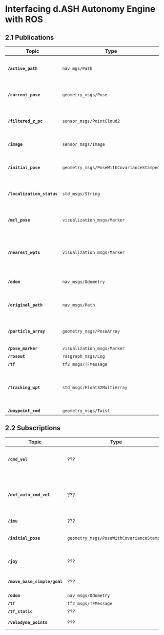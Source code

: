 # Interfacing d.ASH Autonomy Engine with ROS

## 2.1 Publications

| Topic | Type | Function |
| ------- | ------- | ------- |
| **`/active_path`** | `nav_mgs/Path` | Returns current path being executed. |
| **`/current_pose`** | `geometry_msgs/Pose` | Returns current robot position. |
| **`/filtered_z_pc`** | `sensor_msgs/PointCloud2` | Returns PC filtered along z-direction. |
| **`/image`** | `sensor_msgs/Image` | Returns sensor image. |
| **`/initial_pose`** | `geometry_msgs/PoseWithCovarianceStamped` | Returns initial pose estimate for localization. |
| **`/localization_status`** | `std_msgs/String` | Returns status of localization certainty. |
| **`/mcl_pose`** | `visualization_msgs/Marker` | Returns current localization position. |
| **`/nearest_wpts`** | `visualization_msgs/Marker` | Returns nearest waypoints for the robot to follow. |
| **`/odom`** | `nav_msgs/Odometry` | Returns odometry reading. |
| **`/original_path`** | `nav_msgs/Path` | Returns original path before processing. |
| **`/particle_array`** | `geometry_msgs/PoseArray` | Returns localization particle certainty. |
| **`/pose_marker`** | `visualization_msgs/Marker` | Returns  |
| **`/rosout`** | `rosgraph_msgs/Log` | Returns |
| **`/tf`** | `tf2_msgs/TFMessage` | Returns |
| **`/tracking_wpt`** | `std_msgs/Float32MultiArray` | Returns nearest waypoints for the robot to follow. |
| **`/waypoint_cmd`** | `geometry_msgs/Twist` | Returns  |

## 2.2 Subscriptions

| Topic | Type | Function |
| ------- | ------- | ------- |
| **`/cmd_vel`** | ??? | Returns manual command velocity. |
| **`/ext_auto_cmd_vel`** | ??? | Returns autonomous command velocity from external planner. |
| **`/imu`** | ??? | Returns |
| **`/initial_pose`** | `geometry_msgs/PoseWithCovarianceStamped` | Returns initial pose estimate for localization. |
| **`/joy`** | ??? | Returns joystick message. |
| **`/move_base_simple/goal`** | ??? | Returns final goal from RVIZ. |
| **`/odom`** | `nav_msgs/Odometry` | Returns |
| **`/tf`** | `tf2_msgs/TFMessage` | Returns |
| **`/tf_static`** | ??? | Returns |
| **`/velodyne_points`** | ??? | Returns lidar scan.|